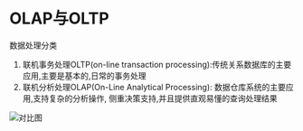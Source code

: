 # OLAP与OLTP

数据处理分类

1. 联机事务处理OLTP(on-line transaction processing):传统关系数据库的主要应用,主要是基本的,日常的事务处理
2. 联机分析处理OLAP(On-Line Analytical Processing): 数据仓库系统的主要应用,支持复杂的分析操作, 侧重决策支持,并且提供直观易懂的查询处理结果

![对比图](https://imgconvert.csdnimg.cn/aHR0cHM6Ly9pbWFnZXMyMDE1LmNuYmxvZ3MuY29tL2Jsb2cvODI0MTQyLzIwMTYxMC84MjQxNDItMjAxNjEwMjkyMjAwNTk5NTMtMTcyOTU0MDI3Mi5wbmc?x-oss-process=image/format,png)